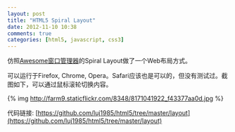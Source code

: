 ```yaml
---
layout: post
title: "HTML5 Spiral Layout"
date: 2012-11-10 10:38
comments: true
categories: [html5, javascript, css3]
---
```

仿照[Awesome窗口管理器](http://awesome.naquadah.org/)的Spiral Layout做了一个Web布局方式。

可以运行于Firefox, Chrome, Opera。Safari应该也是可以的，但没有测试过。截图如下，可以通过鼠标滚轮切换内容。 

{% img http://farm9.staticflickr.com/8348/8171041922_f43377aa0d.jpg %}

代码链接: [https://github.com/luj1985/html5/tree/master/layout](https://github.com/luj1985/html5/tree/master/layout)


